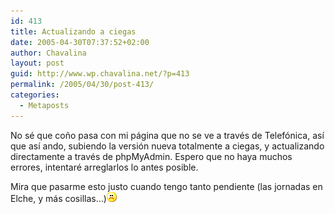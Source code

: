 ```yaml
---
id: 413
title: Actualizando a ciegas
date: 2005-04-30T07:37:52+02:00
author: Chavalina
layout: post
guid: http://www.wp.chavalina.net/?p=413
permalink: /2005/04/30/post-413/
categories:
  - Metaposts
---
```

No sé que co&ntilde;o pasa con mi página que no se ve a través de Telef&oacute;nica, as&iacute; que as&iacute; ando, subiendo la versi&oacute;n nueva totalmente a ciegas, y actualizando directamente a través de phpMyAdmin. Espero que no haya muchos errores, intentaré arreglarlos lo antes posible.

Mira que pasarme esto justo cuando tengo tanto pendiente (las jornadas en Elche, y más cosillas…)![emo](/imagenes/emoticonos/triste.gif)